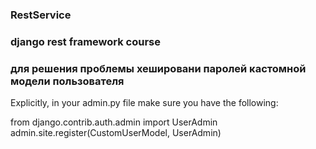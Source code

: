 ### RestService
### django rest framework course

### для решения проблемы хешировани паролей кастомной модели пользователя
Explicitly, in your admin.py file make sure you have the following:

from django.contrib.auth.admin import UserAdmin
admin.site.register(CustomUserModel, UserAdmin)